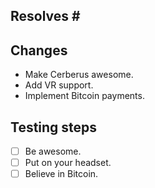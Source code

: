 ## Resolves #<Issue>

## Changes
- Make Cerberus awesome.
- Add VR support.
- Implement Bitcoin payments. 

## Testing steps
- [ ] Be awesome.
- [ ] Put on your headset.
- [ ] Believe in Bitcoin.
